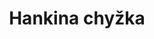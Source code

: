 ---
title: "Hankina chyžka"
imageDesc: ["Web"]
description: "Web stránka a admin sekcia pre požičovňu bicyklov. Užívatelia mali možnosť prezerať ponuku a priamo si požičať bicykel. Majiteľ obchodu videl v prehľadnom dashboarde všetky objednávky, zákazníkov a ďalšie dôležité informácie."
link: "https://www.canva.com/design/DAF9cpIi4as/hUiWlwRC93rJlnO0ry2OCw/view?utlId=hb877c33695#76"
linkText: "Web"
---